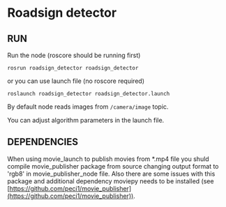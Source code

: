 # Roadsign detector

## RUN
Run the node (roscore should be running first)
```
rosrun roadsign_detector roadsign_detector
```

or you can use launch file (no roscore required)
```
roslaunch roadsign_detector roadsign_detector.launch
```

By default node reads images from ```/camera/image``` topic.

You can adjust algorithm parameters in the launch file.

## DEPENDENCIES
When using movie_launch to publish movies from *.mp4 file you shuld compile movie_publisher package from source changing output format to 'rgb8' in movie_publisher_node file. Also there are some issues with this package and additional dependency moviepy needs to be installed (see [https://github.com/peci1/movie_publisher](https://github.com/peci1/movie_publisher)).